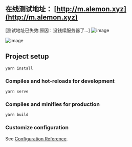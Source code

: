 ## 在线测试地址： [http://m.alemon.xyz](http://m.alemon.xyz)
[测试地址已失效:原因：没钱续服务器了...]
![image](https://user-images.githubusercontent.com/70943751/158006491-30ad27e8-b15e-4da3-85cf-4e21a6914898.png)

![image](https://user-images.githubusercontent.com/70943751/158006507-afe4e43f-60c8-455c-adcc-d5d060082b02.png)



## Project setup
```
yarn install
```

### Compiles and hot-reloads for development
```
yarn serve
```

### Compiles and minifies for production
```
yarn build
```

### Customize configuration
See [Configuration Reference](https://cli.vuejs.org/config/).
